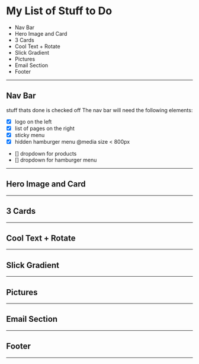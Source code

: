 # My List of Stuff to Do

- Nav Bar
- Hero Image and Card
- 3 Cards
- Cool Text + Rotate
- Slick Gradient
- Pictures
- Email Section
- Footer

---
## Nav Bar

stuff thats done is checked off
The nav bar will need the following elements:

- [x] logo on the left
- [x] list of pages on the right
- [x] sticky menu
- [x] hidden hamburger menu @media size < 800px
- [] dropdown for products
- [] dropdown for hamburger menu



---

## Hero Image and Card

---

## 3 Cards

---

## Cool Text + Rotate


---

## Slick Gradient

---

## Pictures

---


## Email Section

---


## Footer

---